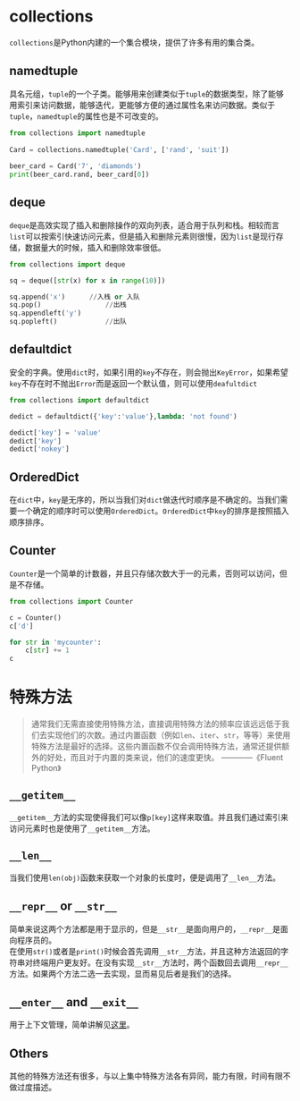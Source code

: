 # collections
`collections`是Python内建的一个集合模块，提供了许多有用的集合类。
## namedtuple
具名元组，`tuple`的一个子类。能够用来创建类似于`tuple`的数据类型，除了能够用索引来访问数据，能够迭代，更能够方便的通过属性名来访问数据。类似于`tuple`，`namedtuple`的属性也是不可改变的。

```py
from collections import namedtuple
	
Card = collections.namedtuple('Card', ['rand', 'suit'])
	
beer_card = Card('7', 'diamonds')
print(beer_card.rand, beer_card[0])
```

## deque
`deque`是高效实现了插入和删除操作的双向列表，适合用于队列和栈。相较而言`list`可以按索引快速访问元素，但是插入和删除元素则很慢，因为`list`是现行存储，数据量大的时候，插入和删除效率很低。

```py
from collections import deque

sq = deque([str(x) for x in range(10)])

sq.append('x')		//入栈 or 入队
sq.pop()				//出栈
sq.appendleft('y')	
sq.popleft()			//出队
```

## defaultdict
安全的字典。使用`dict`时，如果引用的`key`不存在，则会抛出`KeyError`，如果希望`key`不存在时不抛出`Error`而是返回一个默认值，则可以使用`deafultdict`

```py
from collections import defaultdict

dedict = defaultdict({'key':'value'},lambda: 'not found')

dedict['key'] = 'value'
dedict['key']
dedict['nokey']
```

## OrderedDict
在`dict`中，`key`是无序的，所以当我们对`dict`做迭代时顺序是不确定的。当我们需要一个确定的顺序时可以使用`OrderedDict`。`OrderedDict`中`key`的排序是按照插入顺序排序。   

## Counter
`Counter`是一个简单的计数器，并且只存储次数大于一的元素，否则可以访问，但是不存储。

```py
from collections import Counter

c = Counter()
c['d']

for str in 'mycounter':  
	c[str] += 1
c
```

# 特殊方法
>通常我们无需直接使用特殊方法，直接调用特殊方法的频率应该远远低于我们去实现他们的次数。通过内置函数（例如`len`、`iter`、`str`，等等）来使用特殊方法是最好的选择。这些内置函数不仅会调用特殊方法，通常还提供额外的好处，而且对于内置的类来说，他们的速度更快。	————《Fluent Python》

## `__getitem__`
`__getitem__`方法的实现使得我们可以像`p[key]`这样来取值。并且我们通过索引来访问元素时也是使用了`__getitem__`方法。
## `__len__`
当我们使用`len(obj)`函数来获取一个对象的长度时，便是调用了`__len__`方法。

## `__repr__` or `__str__`
简单来说这两个方法都是用于显示的，但是`__str__`是面向用户的，`__repr__`是面向程序员的。   
在使用`str()`或者是`print()`时候会首先调用`__str__`方法，并且这种方法返回的字符串对终端用户更友好。在没有实现`__str__`方法时，两个函数回去调用`__repr__`方法。如果两个方法二选一去实现，显而易见后者是我们的选择。

## `__enter__` and `__exit__`
用于上下文管理，简单讲解见[这里](https://darren2017.github.io/2018/09/05/Flask-个人进阶/#上下文)。

## Others
其他的特殊方法还有很多，与以上集中特殊方法各有异同，能力有限，时间有限不做过度描述。
